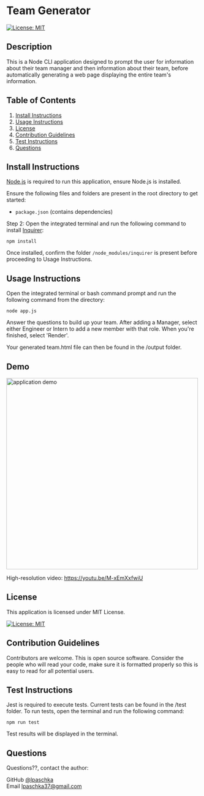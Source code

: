 
# Team Generator


[![License: MIT](https://img.shields.io/badge/License-MIT-yellow.svg)](https://opensource.org/licenses/MIT)
    

## Description

This is a Node CLI application designed to prompt the user for information about their team manager and then information about their team, before automatically generating a web page displaying the entire team's information.
      
## Table of Contents
1. [Install Instructions](#install-instructions)
2. [Usage Instructions](#usage-instructions)
3. [License](#license)
4. [Contribution Guidelines](#contribution-guidelines)
5. [Test Instructions](#test-instructions)
6. [Questions](#questions)

## Install Instructions

[Node.js](https://nodejs.org/en/) is required to run this application, ensure Node.js is installed.  

Ensure the following files and folders are present in the root directory to get started:   

* ```package.json``` (contains dependencies)

Step 2: Open the integrated terminal and run the following command to install [Inquirer](https://www.npmjs.com/package/inquirer):

    npm install  

Once installed, confirm the folder ```/node_modules/inquirer``` is present before proceeding to Usage Instructions.

## Usage Instructions

Open the integrated terminal or bash command prompt and run the following command from the directory:

    node app.js

Answer the questions to build up your team. After adding a Manager, select either Engineer or Intern to add a new member with that role. When you're finished, select 'Render'.

Your generated team.html file can then be found in the /output folder.

## Demo

<img src="./assets/images/Team_Generator_.gif" width="500" alt="application demo">

High-resolution video: https://youtu.be/M-xEmXxfwiU


## License
  
This application is licensed under MIT License.
     
[![License: MIT](https://img.shields.io/badge/License-MIT-yellow.svg)](https://opensource.org/licenses/MIT)
    

## Contribution Guidelines

Contributors are welcome. This is open source software. Consider the people who will read your code, make sure it is formatted properly so this is easy to read for all potential users. 

## Test Instructions

Jest is required to execute tests. Current tests can be found in the /test folder. To run tests, open the terminal and run the following command:

    npm run test

Test results will be displayed in the terminal.

## Questions

Questions??, contact the author:  

GitHub [@lpaschka](https://github.com/lpaschka37)  
Email [lpaschka37@gmail.com](mailto:lpaschka37@gmail.com)